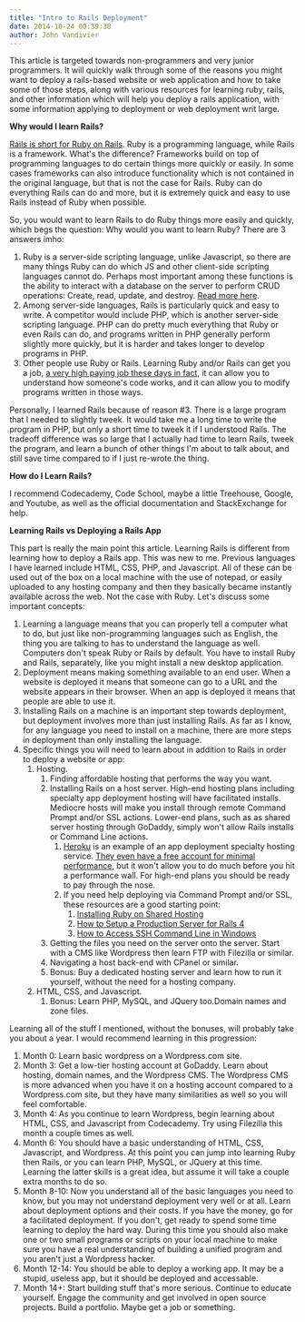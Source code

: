```yaml
---
title: "Intro to Rails Deployment"
date: 2014-10-24 00:39:38
author: John Vandivier
---
```




This article is targeted towards non-programmers and very junior programmers. It will quickly walk through some of the reasons you might want to deploy a rails-based website or web application and how to take some of those steps, along with various resources for learning ruby, rails, and other information which will help you deploy a rails application, with some information applying to deployment or web deployment writ large.
<p style=\"text-align: center;\"><strong>Why would I learn Rails?</strong></p>
<p style=\"text-align: left;\"><a href=\"http://en.wikipedia.org/w/index.php?title=Ruby_on_Rails&amp;oldid=628274045\">Rails is short for Ruby on Rails</a>. Ruby is a programming language, while Rails is a framework. What's the difference? Frameworks build on top of programming languages to do certain things more quickly or easily. In some cases frameworks can also introduce functionality which is not contained in the original language, but that is not the case for Rails. Ruby can do everything Rails can do and more, but it is extremely quick and easy to use Rails instead of Ruby when possible.</p>
<p style=\"text-align: left;\">So, you would want to learn Rails to do Ruby things more easily and quickly, which begs the question: Why would you want to learn Ruby? There are 3 answers imho:</p>

<ol>
	<li style=\"text-align: left;\">Ruby is a server-side scripting language, unlike Javascript, so there are many things Ruby can do which JS and other client-side scripting languages cannot do. Perhaps most important among these functions is the ability to interact with a database on the server to perform CRUD operations: Create, read, update, and destroy. <a href=\"http://stackoverflow.com/questions/5610333/how-to-query-database-using-javascript\">Read more here</a>.</li>
	<li style=\"text-align: left;\">Among server-side languages, Rails is particularly quick and easy to write. A competitor would include PHP, which is another server-side scripting language. PHP can do pretty much everything that Ruby or even Rails can do, and programs written in PHP generally perform slightly more quickly, but it is harder and takes longer to develop programs in PHP.</li>
	<li style=\"text-align: left;\">Other people use Ruby or Rails. Learning Ruby and/or Rails can get you a job, <a href=\"http://www.payscale.com/research/US/Skill=Ruby_on_Rails/Salary\">a very high paying job these days in fact</a>, it can allow you to understand how someone's code works, and it can allow you to modify programs written in those ways.</li>
</ol>
Personally, I learned Rails because of reason #3. There is a large program that I needed to slightly tweek. It would take me a long time to write the program in PHP, but only a short time to tweek it if I understood Rails. The tradeoff difference was so large that I actually had time to learn Rails, tweek the program, and learn a bunch of other things I'm about to talk about, and still save time compared to if I just re-wrote the thing.
<p style=\"text-align: center;\"><strong>How do I Learn Rails?</strong></p>
I recommend Codecademy, Code School, maybe a little Treehouse, Google, and Youtube, as well as the official documentation and StackExchange for help.
<p style=\"text-align: center;\"><strong>Learning Rails vs Deploying a Rails App</strong></p>
<p style=\"text-align: left;\">This part is really the main point this article. Learning Rails is different from learning how to deploy a Rails app. This was new to me. Previous languages I have learned include HTML, CSS, PHP, and Javascript. All of these can be used out of the box on a local machine with the use of notepad, or easily uploaded to any hosting company and then they basically became instantly available across the web. Not the case with Ruby. Let's discuss some important concepts:</p>

<ol>
	<li>Learning a language means that you can properly tell a computer what to do, but just like non-programming languages such as English, the thing you are talking to has to understand the language as well. Computers don't speak Ruby or Rails by default. You have to install Ruby and Rails, separately, like you might install a new desktop application.</li>
	<li>Deployment means making something available to an end user. When a website is deployed it means that someone can go to a URL and the website appears in their browser. When an app is deployed it means that people are able to use it.</li>
	<li>Installing Rails on a machine is an important step towards deployment, but deployment involves more than just installing Rails. As far as I know, for any language you need to install on a machine, there are more steps in deployment than only installing the language.</li>
	<li>Specific things you will need to learn about in addition to Rails in order to deploy a website or app:
<ol>
	<li>Hosting.
<ol>
	<li>Finding affordable hosting that performs the way you want.</li>
	<li>Installing Rails on a host server. High-end hosting plans including specialty app deployment hosting will have facilitated installs. Mediocre hosts will make you install through remote Command Prompt and/or SSL actions. Lower-end plans, such as as shared server hosting through GoDaddy, simply won't allow Rails installs or Command Line actions.
<ol>
	<li><a href=\"https://www.heroku.com/pricing\">Heroku</a> is an example of an app deployment specialty hosting service. <a href=\"http://stackoverflow.com/questions/4536326/heroku-free-account-limited\">They even have a free account for minimal performance</a>, but it won't allow you to do much before you hit a performance wall. For high-end plans you should be ready to pay through the nose.</li>
	<li>If you need help deploying via Command Prompt and/or SSL, these resources are a good starting point:
<ol>
	<li><a href=\"http://blowmage.com/2005/05/28/installing-ruby\">Installing Ruby on Shared Hosting</a></li>
	<li><a href=\"http://robmclarty.com/blog/how-to-setup-a-production-server-for-rails-4\">How to Setup a Production Server for Rails 4</a></li>
	<li><a href=\"https://www.youtube.com/watch?v=Td5bDIdorMU\">How to Access SSH Command Line in Windows </a></li>
</ol>
</li>
</ol>
</li>
	<li>Getting the files you need on the server onto the server. Start with a CMS like Wordpress then learn FTP with Filezilla or similar.</li>
	<li>Navigating a host back-end with CPanel or similar.</li>
	<li>Bonus: Buy a dedicated hosting server and learn how to run it yourself, without the need for a hosting company.</li>
</ol>
</li>
	<li>HTML, CSS, and Javascript.
<ol>
	<li>Bonus: Learn PHP, MySQL, and JQuery too.Domain names and zone files.</li>
</ol>
</li>
</ol>
</li>
</ol>
Learning all of the stuff I mentioned, without the bonuses, will probably take you about a year. I would recommend learning in this progression:
<ol>
	<li>Month 0: Learn basic wordpress on a Wordpress.com site.</li>
	<li>Month 3: Get a low-tier hosting account at GoDaddy. Learn about hosting, domain names, and the Wordpress CMS. The Wordpress CMS is more advanced when you have it on a hosting account compared to a Wordpress.com site, but they have many similarities as well so you will feel comfortable.</li>
	<li>Month 4: As you continue to learn Wordpress, begin learning about HTML, CSS, and Javascript from Codecademy. Try using Filezilla this month a couple times as well.</li>
	<li>Month 6: You should have a basic understanding of HTML, CSS, Javascript, and Wordpress. At this point you can jump into learning Ruby then Rails, or you can learn PHP, MySQL, or JQuery at this time. Learning the latter skills is a great idea, but assume it will take a couple extra months to do so.</li>
	<li>Month 8-10: Now you understand all of the basic languages you need to know, but you may not understand deployment very well or at all. Learn about deployment options and their costs. If you have the money, go for a facilitated deployment. If you don't, get ready to spend some time learning to deploy the hard way. During this time you should also make one or two small programs or scripts on your local machine to make sure you have a real understanding of building a unified program and you aren't just a Wordpress hacker.</li>
	<li>Month 12-14: You should be able to deploy a working app. It may be a stupid, useless app, but it should be deployed and accessable.</li>
	<li>Month 14+: Start building stuff that's more serious. Continue to educate yourself. Engage the community and get involved in open source projects. Build a portfolio. Maybe get a job or something.</li>
</ol>